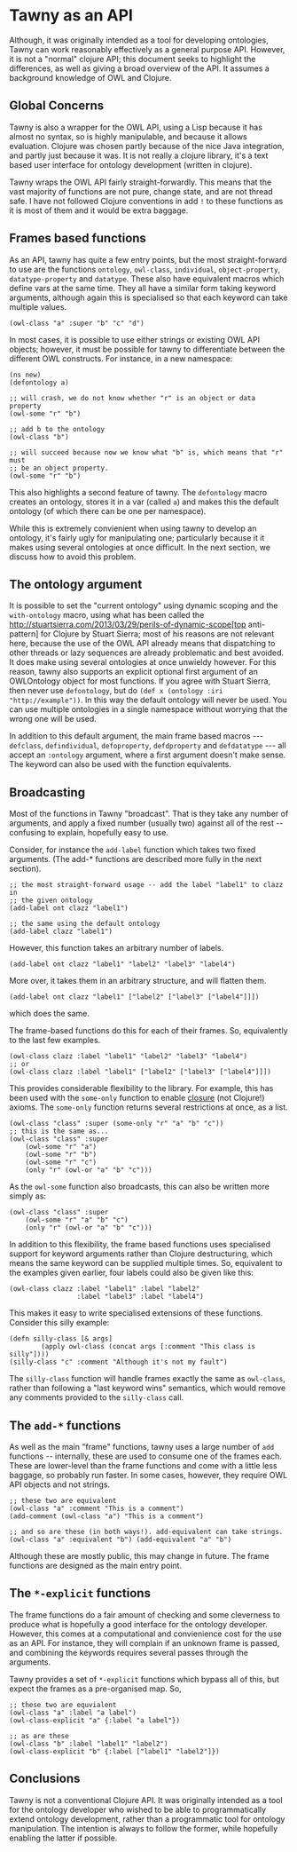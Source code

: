 Tawny as an API
===============


Although, it was originally intended as a tool for developing ontologies,
Tawny can work reasonably effectively as a general purpose API. However, it is
not a "normal" clojure API; this document seeks to highlight the differences,
as well as giving a broad overview of the API. It assumes a background
knowledge of OWL and Clojure.

Global Concerns
---------------

Tawny is also a wrapper for the OWL API, using a Lisp because it has almost no
syntax, so is highly manipulable, and because it allows evaluation. Clojure
was chosen partly because of the nice Java integration, and partly just
because it was. It is not really a clojure library, it's a text based user
interface for ontology development (written in clojure).

Tawny wraps the OWL API fairly straight-forwardly. This means that the vast
majority of functions are not pure, change state, and are not thread safe. I
have not followed Clojure conventions in add `!` to these functions as it is
most of them and it would be extra baggage.


Frames based functions
---------------------

As an API, tawny has quite a few entry points, but the most straight-forward
to use are the functions `ontology`, `owl-class`, `individual`,
`object-property`, `datatype-property` and `datatype`. These also have
equivalent macros which define vars at the same time. They all have a similar
form taking keyword arguments, although again this is specialised so that each
keyword can take multiple values.

    (owl-class "a" :super "b" "c" "d")

In most cases, it is possible to use either strings or existing OWL API
objects; however, it must be possible for tawny to differentiate between the
different OWL constructs. For instance, in a new namespace:

    (ns new)
    (defontology a)

    ;; will crash, we do not know whether "r" is an object or data property
    (owl-some "r" "b")

    ;; add b to the ontology
    (owl-class "b")

    ;; will succeed because now we know what "b" is, which means that "r" must
    ;; be an object property.
    (owl-some "r" "b")

This also highlights a second feature of tawny. The `defontology` macro
creates an ontology, stores it in a var (called `a`) and makes this the
default ontology (of which there can be one per namespace).

While this is extremely convienient when using tawny to develop an ontology,
it's fairly ugly for manipulating one; particularly because it it makes using
several ontologies at once difficult. In the next section, we discuss how to
avoid this problem.

The ontology argument
---------------------

It is possible to set the "current ontology" using dynamic scoping and the
`with-ontology` macro, using what has been called the
http://stuartsierra.com/2013/03/29/perils-of-dynamic-scope[top anti-pattern]
for Clojure by Stuart Sierra; most of his reasons are not relevant here,
because the use of the OWL API already means that dispatching to other threads
or lazy sequences are already problematic and best avoided. It does make using
several ontologies at once unwieldy however. For this reason, tawny also
supports an explicit optional first argument of an OWLOntology object for most
functions. If you agree with Stuart Sierra, then never use `defontology`, but
do `(def x (ontology :iri "http://example"))`. In this way the default
ontology will never be used. You can use multiple ontologies in a single
namespace without worrying that the wrong one will be used.

In addition to this default argument, the main frame based macros ---
`defclass`, `defindividual`, `defoproperty`, `defdproperty` and `defdatatype`
--- all accept an `:ontology` argument, where a first argument doesn't make
sense. The keyword can also be used with the function equivalents.

Broadcasting
------------

Most of the functions in Tawny "broadcast". That is they take any number of
arguments, and apply a fixed number (usually two) against all of the rest --
confusing to explain, hopefully easy to use.

Consider, for instance the `add-label` function which takes two fixed
arguments. (The add-* functions are described more fully in the next section).

    ;; the most straight-forward usage -- add the label "label1" to clazz in
    ;; the given ontology
    (add-label ont clazz "label1")

    ;; the same using the default ontology
    (add-label clazz "label1")


However, this function takes an arbitrary number of labels.

    (add-label ont clazz "label1" "label2" "label3" "label4")

More over, it takes them in an arbitrary structure, and will flatten them.

    (add-label ont clazz "label1" ["label2" ["label3" ["label4"]]])

which does the same.

The frame-based functions do this for each of their frames. So, equivalently
to the last few examples.

    (owl-class clazz :label "label1" "label2" "label3" "label4")
    ;; or
    (owl-class clazz :label "label1" ["label2" ["label3" ["label4"]]])

This provides considerable flexibility to the library. For example, this has
been used with the `some-only` function to enable
[closure](http://ontogenesis.knowledgeblog.org/1001) (not Clojure!) axioms.
The `some-only` function returns several restrictions at once, as a list.

    (owl-class "class" :super (some-only "r" "a" "b" "c"))
    ;; this is the same as...
    (owl-class "class" :super
        (owl-some "r" "a")
        (owl-some "r" "b")
        (owl-some "r" "c")
        (only "r" (owl-or "a" "b" "c")))

As the `owl-some` function also broadcasts, this can also be written more
simply as:

    (owl-class "class" :super
        (owl-some "r" "a" "b" "c")
        (only "r" (owl-or "a" "b" "c")))

In addition to this flexibility, the frame based functions uses specialised
support for keyword arguments rather than Clojure destructuring, which means
the same keyword can be supplied multiple times. So, equivalent to the
examples given earlier, four labels could also be given like this:

    (owl-class clazz :label "label1" :label "label2"
                     :label "label3" :label "label4")

This makes it easy to write specialised extensions of these functions.
Consider this silly example:

    (defn silly-class [& args]
            (apply owl-class (concat args [:comment "This class is silly"])))
    (silly-class "c" :comment "Although it's not my fault")

The `silly-class` function will handle frames exactly the same as `owl-class`,
rather than following a "last keyword wins" semantics, which would remove any
comments provided to the `silly-class` call.

The `add-*` functions
---------------------

As well as the main "frame" functions, tawny uses a large number of `add`
functions -- internally, these are used to consume one of the frames each.
These are lower-level than the frame functions and come with a little less
baggage, so probably run faster. In some cases, however, they require OWL API
objects and not strings.

    ;; these two are equivalent
    (owl-class "a" :comment "This is a comment")
    (add-comment (owl-class "a") "This is a comment")

    ;; and so are these (in both ways!). add-equivalent can take strings.
    (owl-class "a" :equivalent "b") (add-equivalent "a" "b")

Although these are mostly public, this may change in future. The frame
functions are designed as the main entry point.

The `*-explicit` functions
--------------------------

The frame functions do a fair amount of checking and some cleverness to
produce what is hopefully a good interface for the ontology developer.
However, this comes at a computational and convienience cost for the use as an
API. For instance, they will complain if an unknown frame is passed, and
combining the keywords requires several passes through the arguments.

Tawny provides a set of `*-explicit` functions which bypass all of this, but
expect the frames as a pre-organised map. So,

    ;; these two are equvialent
    (owl-class "a" :label "a label")
    (owl-class-explicit "a" {:label "a label"})

    ;; as are these
    (owl-class "b" :label "label1" "label2")
    (owl-class-explicit "b" {:label ["label1" "label2"]})


Conclusions
-----------

Tawny is not a conventional Clojure API. It was originally intended as a tool
for the ontology developer who wished to be able to programmatically extend
ontology development, rather than a programmatic tool for ontology
manipulation. The intention is always to follow the former, while hopefully
enabling the latter if possible.
